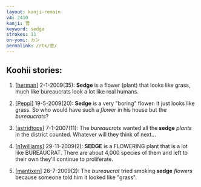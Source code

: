 ```yaml
---
layout: kanji-remain
v4: 2410
kanji: 菅
keyword: sedge
strokes: 11
on-yomi: カン
permalink: /rtk/菅/
---
```


## Koohii stories: 

1) [<a href="http://kanji.koohii.com/profile/herman">herman</a>] 2-1-2009(35): <strong>Sedge</strong> is a flower (plant) that looks like grass, much like bureaucrats look a lot like real humans.

2) [<a href="http://kanji.koohii.com/profile/Peppi">Peppi</a>] 19-5-2009(20): <strong>Sedge</strong> is a very &quot;boring&quot; flower. It just looks like grass. So who would have such a <em>flower</em> in his house but the <em>bureaucrats</em>?

3) [<a href="http://kanji.koohii.com/profile/astridtops">astridtops</a>] 7-1-2007(11): The <em>bureaucrats</em> wanted all the<strong> sedge</strong> <em>plants</em> in the district counted. Whatever will they think of next...

4) [<a href="http://kanji.koohii.com/profile/n1williams">n1williams</a>] 29-11-2009(2): <strong>SEDGE</strong> is a FLOWERING plant that is a lot like BUREAUCRAT. There are about 4,000 species of them and left to their own they&#039;ll continue to proliferate.

5) [<a href="http://kanji.koohii.com/profile/mantixen">mantixen</a>] 26-7-2009(2): The <em>bureaucrat</em> tried smoking<strong> sedge</strong> <em>flowers</em> because someone told him it looked like &quot;grass&quot;.

